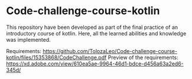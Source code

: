 # Code-challenge-course-kotlin
This repository have been developed as part of the final practice of an introductory course of kotlin. Here, all the learned abilities and knowledge was implemented.

Requirements: https://github.com/TolozaLeo/Code-challenge-course-kotlin/files/15353868/CodeChallenge.pdf
Preview of the requirements: https://xd.adobe.com/view/610ea5ae-9964-46d1-bdce-d456a63a2ed6-345d/
